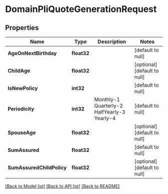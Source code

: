 # DomainPliQuoteGenerationRequest

## Properties
Name | Type | Description | Notes
------------ | ------------- | ------------- | -------------
**AgeOnNextBirthday** | **float32** |  | [default to null]
**ChildAge** | **float32** |  | [optional] [default to null]
**IsNewPolicy** | **int32** |  | [default to null]
**Periodicity** | **int32** | Monthly-1 Quarterly-2 HalfYearly-3 Yearly-4 | [default to null]
**SpouseAge** | **float32** |  | [optional] [default to null]
**SumAssured** | **float32** |  | [default to null]
**SumAssuredChildPolicy** | **float32** |  | [optional] [default to null]

[[Back to Model list]](../README.md#documentation-for-models) [[Back to API list]](../README.md#documentation-for-api-endpoints) [[Back to README]](../README.md)


